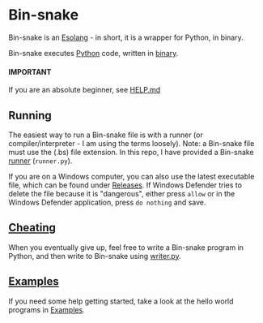 # Bin-snake
Bin-snake is an [Esolang](https://esolangs.org/wiki/Main_Page) - in short, it is a wrapper for Python, in binary.

Bin-snake executes [Python](https://www.python.org/) code, written in [binary](https://en.wikipedia.org/wiki/Binary_number). 

#### IMPORTANT
If you are an absolute beginner, see [HELP.md](https://github.com/Mecaneer23/Bin-snake/blob/main/HELP.md)

## Running
The easiest way to run a Bin-snake file is with a runner (or compiler/interpreter - I am using the terms loosely). Note: a Bin-snake file must use the (.bs) file extension.
In this repo, I have provided a Bin-snake [runner](https://github.com/Mecaneer23/Bin-snake/blob/main/runner.py) (`runner.py`). 

If you are on a Windows computer, you can also use the latest executable file, which can be found under [Releases](https://github.com/Mecaneer23/Bin-snake/releases). If Windows Defender tries to delete the file because it is "dangerous", either press `allow` or in the Windows Defender application, press `do nothing` and save.

## [Cheating](https://github.com/Mecaneer23/Bin-snake/tree/main/Cheating)
When you eventually give up, feel free to write a Bin-snake program in Python, and then write to Bin-snake using [writer.py](https://github.com/Mecaneer23/Bin-snake/blob/main/Cheating/writer.py).

## [Examples](https://github.com/Mecaneer23/Bin-snake/tree/main/Examples)
If you need some help getting started, take a look at the hello world programs in [Examples](https://github.com/Mecaneer23/Bin-snake/tree/main/Examples).
